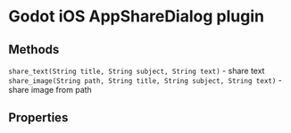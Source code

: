 # Godot iOS AppShareDialog plugin

## Methods

`share_text(String title, String subject, String text)` - share text
`share_image(String path, String title, String subject, String text)` - share image from path  
  

## Properties


